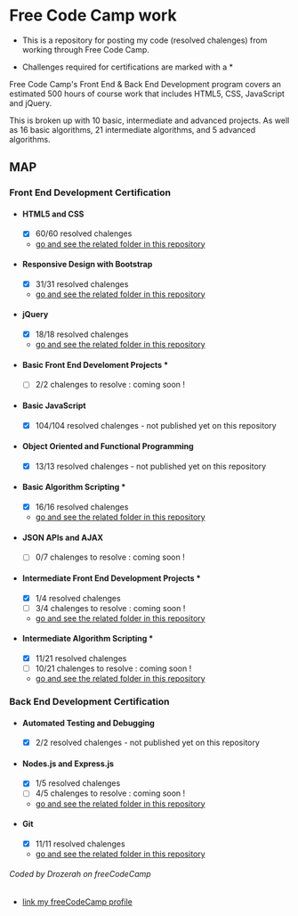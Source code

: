 # Free Code Camp work

* This is a repository for posting my code (resolved chalenges) from working through Free Code Camp.

* Challenges required for certifications are marked with a *

Free Code Camp's Front End & Back End Development program covers an estimated 500 hours of course work that includes HTML5, CSS, JavaScript and jQuery.

This is broken up with 10 basic, intermediate and advanced projects. As well as 16 basic algorithms, 21 intermediate algorithms, and 5 advanced algorithms.

## MAP

### Front End Development Certification

- #### HTML5 and CSS
	- [x] 60/60 resolved chalenges
	- [go and see the related folder in this repository](https://github.com/Drozerah/freeCodeCamp-work/tree/master/FrontEndDevelopmentCertification/HTML5andCSS)	
- #### Responsive Design with Bootstrap
	- [x] 31/31 resolved chalenges
	- [go and see the related folder in this repository](https://github.com/Drozerah/freeCodeCamp-work/tree/master/FrontEndDevelopmentCertification/ResponsiveDesignwithBootstrap)	
- #### jQuery
	- [x] 18/18 resolved chalenges
	- [go and see the related folder in this repository](https://github.com/Drozerah/freeCodeCamp-work/tree/master/FrontEndDevelopmentCertification/jQuery)
- #### Basic Front End Develoment Projects *
	- [ ] 2/2 chalenges to resolve : coming soon !	
- #### Basic JavaScript
	- [x] 104/104 resolved chalenges - not published  yet on this repository	
- #### Object Oriented and Functional Programming
	- [x] 13/13 resolved chalenges - not published yet on this repository	
- #### Basic Algorithm Scripting *
    - [x] 16/16 resolved chalenges
	- [go and see the related folder in this repository](https://github.com/Drozerah/freeCodeCamp-work/tree/master/FrontEndDevelopmentCertification/BasicAlgorithmScripting)
- #### JSON APIs and AJAX
    - [ ] 0/7 chalenges to resolve : coming soon !
- #### Intermediate Front End Development Projects *
	- [x] 1/4 resolved chalenges
	- [ ] 3/4 chalenges to resolve : coming soon !
	- [go and see the related folder in this repository](https://github.com/Drozerah/freeCodeCamp-work/tree/master/FrontEndDevelopmentCertification/IntermediateFrontEndDevelopmentProjects/RandomQuoteMachine)
- #### Intermediate Algorithm Scripting *
	- [x] 11/21 resolved chalenges
	- [ ] 10/21 chalenges to resolve : coming soon !
	- [go and see the related folder in this repository](https://github.com/Drozerah/freeCodeCamp-work/tree/master/FrontEndDevelopmentCertification/IntermediateAlgorithmScripting)
### Back End Development Certification

- #### Automated Testing and Debugging
	- [x] 2/2 resolved chalenges - not published yet on this repository
- #### Nodes.js and Express.js	
    - [x] 1/5 resolved chalenges
    - [ ] 4/5 chalenges to resolve : coming soon !
	- [go and see the related folder in this repository](https://github.com/Drozerah/freeCodeCamp-work/tree/master/BackEndDevelopmentCertification/Nodes.jsandExpress.js)
- #### Git
    - [x] 11/11 resolved chalenges	
	- [go and see the related folder in this repository](https://github.com/Drozerah/freeCodeCamp-work/tree/master/BackEndDevelopmentCertification/GIT)
	
###### Coded by Drozerah on freeCodeCamp

* [link my freeCodeCamp profile](https://www.freecodecamp.org/drozerah)